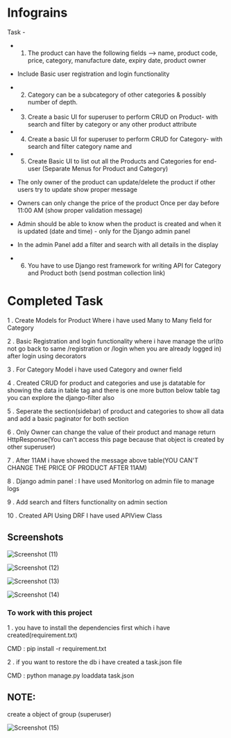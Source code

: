 # Infograins

Task -

- 1. The product can have the following fields --> name, product code,
price, category, manufacture date, expiry date, product owner

- Include Basic user registration and login functionality

- 2. Category can be a subcategory of other categories & possibly number
of depth.

- 3. Create a basic UI for superuser to perform CRUD on Product- with
search and filter by category or any other product attribute

- 4. Create a basic UI for superuser to perform CRUD for Category- with
search and filter category name and

- 5. Create Basic UI to list out all the Products and Categories for
end-user (Separate Menus for Product and Category)

- The only owner of the product can update/delete the product
if other users try to update show proper message

- Owners can only change the price of the product Once per day
before 11:00 AM (show proper validation message)

- Admin should be able to know when the product is created and
when it is updated (date and time) - only for the Django admin panel

- In the admin Panel add a filter and search with all details
in the display

- 6. You have to use Django rest framework for writing API for Category
and Product both (send postman collection link)

# Completed Task
1 . Create Models for Product Where i have used Many to Many field for Category

2 . Basic Registration and login functionality where i have manage the url(to not go back to same /registration or /login when you are already logged in) after login using decorators

3 . For Category Model i have used Category and owner field

4 . Created CRUD for product and categories and use js datatable for showing the data in table tag and there is one more button below table tag you can explore the django-filter also

5 . Seperate the section(sidebar) of product and categories to show all data and add a basic paginator for both section

6 . Only Owner can change the value of their product and manage return HttpResponse(You can't access this page because that object is created by other superuser)

7 . After 11AM i have showed the message above table(YOU CAN'T CHANGE THE PRICE OF PRODUCT AFTER 11AM)

8 . Django admin panel : I have used Monitorlog on admin file to manage logs

9 . Add search and filters functionality on admin section

10 . Created API Using DRF I have used APIView Class

## Screenshots

![Screenshot (11)](https://user-images.githubusercontent.com/72161636/145722971-e8363dd8-3fde-4623-972d-9f2b42adae3d.png)

![Screenshot (12)](https://user-images.githubusercontent.com/72161636/145723020-0bea1ac2-fdbc-4742-820b-ee4568d59456.png)

![Screenshot (13)](https://user-images.githubusercontent.com/72161636/145723037-cae31a82-9a7f-487c-96c4-aaf50cd710a7.png)

![Screenshot (14)](https://user-images.githubusercontent.com/72161636/145723050-dc12c456-6122-4e4f-9fc3-3e626315d456.png)


### To work with this project

1 . you have to install the dependencies first which i have created(requirement.txt)

CMD : pip install -r requirement.txt

2 . if you want to restore the db i have created a task.json file 

CMD : python manage.py loaddata task.json

## NOTE:
create a object of group (superuser)

![Screenshot (15)](https://user-images.githubusercontent.com/72161636/145723276-96e3b2ed-f4d1-4719-ae17-92d1dd5b0158.png)
